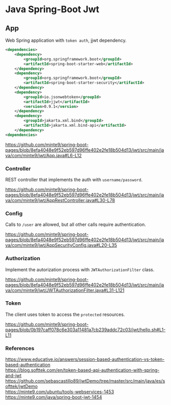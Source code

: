 # Java Spring-Boot Jwt

## App

Web Spring application with `token auth`, jjwt dependency.

~~~xml
<dependencies>
	<dependency>
		<groupId>org.springframework.boot</groupId>
		<artifactId>spring-boot-starter-web</artifactId>
	</dependency>
	<dependency>
		<groupId>org.springframework.boot</groupId>
		<artifactId>spring-boot-starter-security</artifactId>
	</dependency>
	<dependency>
		<groupId>io.jsonwebtoken</groupId>
		<artifactId>jjwt</artifactId>
		<version>0.9.1</version>
	</dependency>
	<dependency>
		<groupId>jakarta.xml.bind</groupId>
		<artifactId>jakarta.xml.bind-api</artifactId>
	</dependency>
<dependencies>
~~~
https://github.com/minte9/spring-boot-pages/blob/8efa4048e9f52eb597d96ffe402e2fe18b504d13/jwt/src/main/java/com/minte9/jwt/App.java#L6-L12

### Controller

REST controller that implements the auth with `username/password`.

https://github.com/minte9/spring-boot-pages/blob/8efa4048e9f52eb597d96ffe402e2fe18b504d13/jwt/src/main/java/com/minte9/jwt/AppRestController.java#L30-L78

### Config

Calls to `/user` are allowed, but all other calls require authentication.

https://github.com/minte9/spring-boot-pages/blob/8efa4048e9f52eb597d96ffe402e2fe18b504d13/jwt/src/main/java/com/minte9/jwt/AppSecurityConfig.java#L20-L35

### Authorization

Implement the autorization process with `JWTAuthorizationFilter` class.

https://github.com/minte9/spring-boot-pages/blob/8efa4048e9f52eb597d96ffe402e2fe18b504d13/jwt/src/main/java/com/minte9/jwt/JWTAuthorizationFilter.java#L31-L121

### Token

The client uses token to access the `protected` resources.

https://github.com/minte9/spring-boot-pages/blob/0b197caff078c6e303a11481a7cb239addc72c03/jwt/hello.sh#L1-L11

### References

https://www.educative.io/answers/session-based-authentication-vs-token-based-authentication  
https://blog.softtek.com/en/token-based-api-authentication-with-spring-and-jwt  
https://github.com/sebascastillo89/jwtDemo/tree/master/src/main/java/es/softtek/jwtDemo  
https://minte9.com/ubuntu/tools-webservices-1453  
https://minte9.com/java/spring-boot-jwt-1454  
